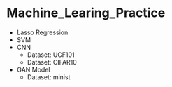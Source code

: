 # Machine_Learing_Practice

 - Lasso Regression 
 - SVM
 - CNN
    - Dataset: UCF101
    - Dataset: CIFAR10
- GAN Model
  - Dataset: minist
